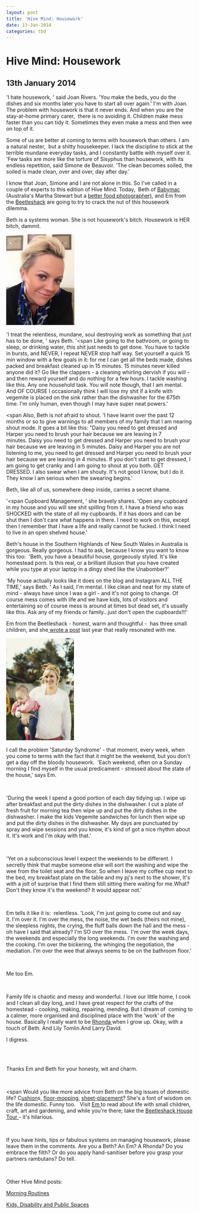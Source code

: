 ```yaml
---
layout: post
title: 'Hive Mind: Housework'
date: 13-Jan-2014
categories: tbd
---
```


# Hive Mind: Housework

## 13th January 2014

'I hate housework,  ' said Joan Rivers. 'You make the beds,   you do the dishes and six months later you have to start all over again.' I'm with Joan. The problem with housework is that it never ends. And when you are the stay-at-home primary carer,    there is no avoiding it. Children make mess faster than you can tidy it. Sometimes they even make a mess and then wee on top of it.

Some of us are better at coming to terms with housework than others. I am a natural nester,  but a shitty housekeeper. I lack the discipline to stick at the terrible mundane everyday tasks, and I constantly battle with myself over it. 'Few tasks are more like the torture of Sisyphus than housework, with its endless repetition, said Simone de Beauvoir. 'The clean becomes soiled, the soiled is made clean, over and over, day after day.'

I know that Joan, Simone and I are not alone in this. So I've called in a couple of experts to this edition of Hive Mind. Today,  Beth of <a href="http://baby-mac.com/">Babymac</a> (Australia's Martha Stewart but a <a href="http://mogantosh.com/martha-stewarts-food-photography-is-disgusting/">better food photographer)</a>, and Em from the <a href="http://www.thebeetleshack.com/">Beetleshack</a> are going to try to crack the nut of this housework dilemma.

Beth is a systems woman. She is not housework's bitch. Housework is HER bitch, dammit.

<img class="photo-horiz" src="/images/2014/01/images.jpg" />

'I treat the relentless, mundane, soul destroying work as something that just has to be done, ' says Beth. '<span Like going to the bathroom, or going to sleep, or drinking water, this shit just needs to get done. You have to tackle in bursts, and NEVER, I repeat NEVER stop half way. Set yourself a quick 15 min window with a few goals in it: for me I can get all the beds made, dishes packed and breakfast cleaned up in 15 minutes. 15 minutes never killed anyone did it? Go like the clappers - a cleaning whirling dervish if you will - and then reward yourself and do nothing for a few hours. I tackle washing like this. Any one household task. You will note though, that I am mental. And OF COURSE I occasionally think I will lose my shit if a knife with vegemite is placed on the sink rather than the dishwasher for the 675th time. I'm only human, even though I may have super neat powers.' </span>

<span Also, Beth is not afraid to shout. 'I have learnt over the past 12 months or so to give warnings to all members of my family that I am nearing shout mode. It goes a bit like this: "Daisy you need to get dressed and Harper you need to brush your hair because we are leaving in 7 minutes. Daisy you need to get dressed and Harper you need to brush your hair because we are leaving in 5 minutes. Daisy and Harper you are not listening to me, you need to get dressed and Harper you need to brush your hair because we are leaving in 4 minutes. If you don't start to get dressed, I am going to get cranky and I am going to shout at you both. GET DRESSED. </span>I also swear when I am shouty. It's not good I know, but I do it. They know I am serious when the swearing begins.'

Beth, like all of us, somewhere deep inside, carries a secret shame.

'<span Cupboard Management, ' she bravely shares. 'Open any cupboard in my house and you will see shit spilling from it. I have a friend who was SHOCKED with the state of all my cupboards. If it has doors and can be shut then I don't care what happens in there. I need to work on this, except then I remember that I have a life and really cannot be fucked. I think I need to live in an open shelved house.' </span>

Beth's house in the Southern Highlands of New South Wales in Australia is gorgeous. Really gorgeous. I had to ask, because I know you want to know this too:  'Beth, you have a beautiful house, gorgeously styled. It's like homestead porn. Is this real, or a brilliant illusion that you have created while you type at your laptop in a dingy shed like the Unabomber?'

'My house actually looks like it does on the blog and Instagram ALL THE TIME,' says Beth. ' As I said, I'm mental. I like clean and neat for my state of mind - always have since I was a girl - and it's not going to change. Of course mess comes with life and we have kids, lots of visitors and entertaining so of course mess is around at times but dead set, it's usually like this. Ask any of my friends or family...just don't open the cupboards!!!'

Em from the Beetleshack - honest, warm and thoughtful -  has three small children, and she<a href="http://www.thebeetleshack.com/2013/07/the-shouty-housewife-and-weekend-dilemma.html"> wrote a post</a> last year that really resonated with me.

<img class="photo-horiz" src="/images/2014/01/download.jpg" />

I call the problem 'Saturday Syndrome' - that moment, every week, when you come to terms with the fact that it might be the weekend, but you don't get a day off the bloody housework.  'Each weekend, often on a Sunday morning I find myself in the usual predicament - stressed about the state of the house,' says Em.

<br />

'During the week I spend a good portion of each day tidying up. I wipe up after breakfast and put the dirty dishes in the dishwasher. I cut a plate of fresh fruit for morning tea then wipe up and put the dirty dishes in the dishwasher. I make the kids Vegemite sandwiches for lunch then wipe up and put the dirty dishes in the dishwasher. My days are punctuated by spray and wipe sessions and you know, it's kind of got a nice rhythm about it. It's work and I'm okay with that.'

<br />





'Yet on a subconscious level I expect the weekends to be different. I secretly think that maybe someone else will sort the washing and wipe the wee from the toilet seat and the floor. So when I leave my coffee cup next to the bed, my breakfast plate on the table and my pj's next to the shower, It's with a jolt of surprise that I find them still sitting there waiting for me.What? Don't they know it's the weekend? It would appear not.'



<br />

Em tells it like it is:  relentless. 'Look, I'm just going to come out and say it. I'm over it. I'm over the mess, the noise, the wet beds (theirs not mine), the sleepless nights, the crying, the fluff balls down the hall and the mess - oh have I said that already? I'm SO over the mess.  I'm over the week days, the weekends and especially the long weekends. I'm over the washing and the cooking. I'm over the bickering, the whinging the negotiation, the mediation. I'm over the wee that always seems to be on the bathroom floor.'

<br />





Me too Em.

<br />





Family life is chaotic and messy and wonderful. I love our little home, I cook and I clean all day long, and I have great respect for the crafts of the homestead - cooking, making, repairing, mending. But I dream of  coming to a calmer, more organised and disciplined place with the 'work' of the house. Basically I really want to be <a href="http://down---to---earth.blogspot.com.au/">Rhonda </a>when I grow up. Okay, with a touch of Beth. And Lily Tomlin.And Larry David.

I digress. 

<br />

<br />





Thanks Em and Beth for your honesty, wit and charm.

<br />



<span Would you like more advice from Beth on the big issues of domestic life? C<a href="http://baby-mac.com/2012/11/solving-big-issues-study-in-cushioning/">ushion</a>s, <a href="http://baby-mac.com/2012/08/solving-big-issues-clean-your-act-up/">floor-mopping</a>, <a href="http://baby-mac.com/2012/04/turning-other-sheet/">sheet-placement</a>? She's a font of wisdom on the life domestic. Funny too.   Visit <a href="http://www.thebeetleshack.com/">Em </a>to read about life with small children, craft, art and gardening, and while you're there; take the <a href=" http://www.thebeetleshack.com/2013/11/the-beetle-shack-house-tour-behind.html">Beetleshack House Tour </a>- it's hilarious. </span>

<br />

 

If you have hints, tips or fabulous systems on managing housework, please leave them in the comments. Are you a Beth? An Em? A Rhonda? Do you embrace the filth? Or do you apply hand-sanitiser before you grasp your partners rambutans? Do tell.

<br />

 

Other Hive Mind posts:

 

<a href="http://mogantosh.com/?p=328">Morning Routines</a>

<a href="http://mogantosh.com/hive-mind-kids-disability-and-public-spaces/">Kids, Disability and Public Spaces</a>
